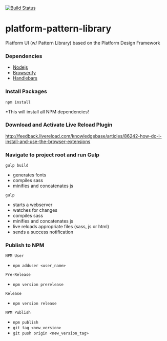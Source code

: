 [![Build Status](https://travis-ci.org/ushahidi/platform-pattern-library.svg?branch=develop)](https://travis-ci.org/ushahidi/platform-pattern-library)

# platform-pattern-library
Platform UI (w/ Pattern Library) based on the Platform Design Framework

### Dependencies
* [Nodejs](https://nodejs.org/en/)
* [Browserify](http://browserify.org/)
* [Handlebars](http://handlebarsjs.com/)

### Install Packages
`npm install`

*This will install all NPM dependencies!

### Download and Activate Live Reload Plugin

http://feedback.livereload.com/knowledgebase/articles/86242-how-do-i-install-and-use-the-browser-extensions

### Navigate to project root and run Gulp

`gulp build`

* generates fonts
* compiles sass
* minifies and concatenates js

`gulp`

* starts a webserver
* watches for changes
* compiles sass
* minifies and concatenates js
* live reloads appropriate files (sass, js or html)
* sends a success notification

### Publish to NPM

`NPM User`
* ```npm adduser <user_name>```

`Pre-Release`
* ```npm version prerelease```

`Release`
* ```npm version release```

`NPM Publish`
* ```npm publish```
* ```git tag <new_version>```
* ```git push origin <new_version_tag>```
